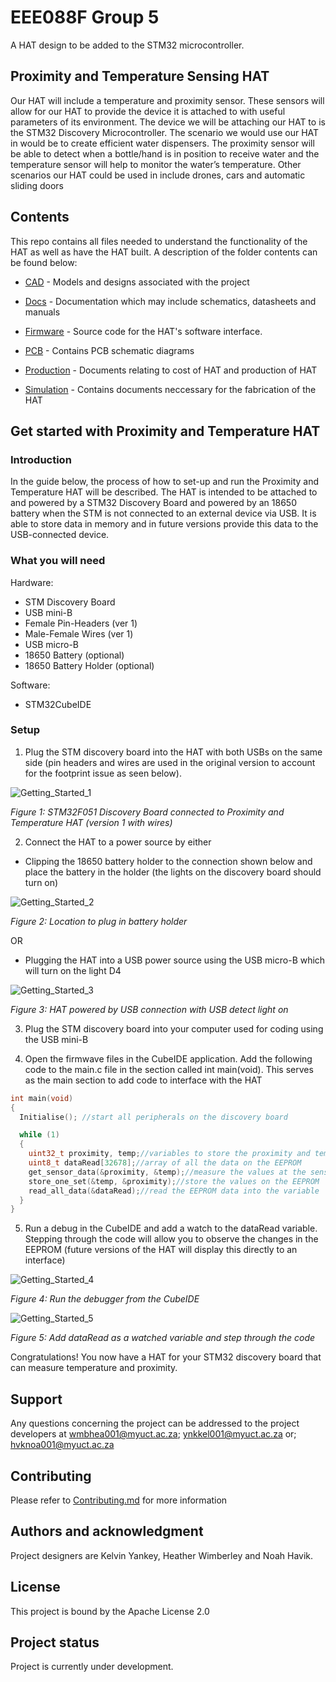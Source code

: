 # EEE088F Group 5

A HAT design to be added to the STM32 microcontroller.

## Proximity and Temperature Sensing HAT

Our HAT will include a temperature and proximity sensor. These sensors will allow for our HAT to provide the device it is attached to with useful parameters of its environment. The device we will be attaching our HAT to is the STM32 Discovery Microcontroller. The scenario we would use our HAT in would be to create efficient water dispensers. The proximity sensor will be able to detect when a bottle/hand is in position to receive water and the temperature sensor will help to monitor the water’s temperature. Other scenarios our HAT could be used in include drones, cars and automatic sliding doors

## Contents
This repo contains all files needed to understand the functionality of the HAT as well as have the HAT built. A description of the folder contents can be found below:

* [CAD](https://gitlab.com/wmbhea001/eee088f-group-5/-/tree/main/CAD) - Models and designs associated with the project

* [Docs](https://gitlab.com/wmbhea001/eee088f-group-5/-/tree/main/Docs) - Documentation which may include schematics, datasheets and manuals

* [Firmware](https://gitlab.com/wmbhea001/eee088f-group-5/-/tree/main/Firmware) - Source code for the HAT's software interface. 

* [PCB](https://gitlab.com/wmbhea001/eee088f-group-5/-/tree/main/PCB) - Contains PCB schematic diagrams 

* [Production](https://gitlab.com/wmbhea001/eee088f-group-5/-/tree/main/Production) - Documents relating to cost of HAT and production of HAT

* [Simulation](https://gitlab.com/wmbhea001/eee088f-group-5/-/tree/main/PCB/Simulation) - Contains documents neccessary for the fabrication of the HAT

## Get started with Proximity and Temperature HAT

### Introduction 
In the guide below, the process of how to set-up and run the Proximity and Temperature HAT will be described. The HAT is intended to be attached to and powered by a STM32 Discovery Board and powered by an 18650 battery when the STM is not connected to an external device via USB. It is able to store data in memory and in future versions provide this data to the USB-connected device.

### What you will need
Hardware:
- STM Discovery Board
- USB mini-B
- Female Pin-Headers (ver 1)
- Male-Female Wires (ver 1)
- USB micro-B
- 18650 Battery (optional)
- 18650 Battery Holder (optional)

Software:
- STM32CubeIDE

### Setup
1.	Plug the STM discovery board into the HAT with both USBs on the same side (pin headers and wires are used in the original version to account for the footprint issue as seen below).

![Getting_Started_1](Getting_Started_1.jpg)

*Figure 1: STM32F051 Discovery Board connected to Proximity and Temperature HAT (version 1 with wires)*

2.	Connect the HAT to a power source by either
- Clipping the 18650 battery holder to the connection shown below and place the battery in the holder (the lights on the discovery board should turn on)

![Getting_Started_2](Getting_Started_2.jpg)

*Figure 2: Location to plug in battery holder*

OR

- Plugging the HAT into a USB power source using the USB micro-B which will turn on the light D4

![Getting_Started_3](Getting_Started_3.jpg)

*Figure 3: HAT powered by USB connection with USB detect light on*

3.	Plug the STM discovery board into your computer used for coding using the USB mini-B

4.	Open the firmwave files in the CubeIDE application. Add the following code to the main.c file in the section called int main(void). This serves as the main section to add code to interface with the HAT
 
```c
int main(void)
{
  Initialise(); //start all peripherals on the discovery board

  while (1)
  {
    uint32_t proximity, temp;//variables to store the proximity and temperature data
    uint8_t dataRead[32678];//array of all the data on the EEPROM
    get_sensor_data(&proximity, &temp);//measure the values at the sensors
    store_one_set(&temp, &proximity);//store the values on the EEPROM
    read_all_data(&dataRead);//read the EEPROM data into the variable 
  }
}
```

5.	Run a debug in the CubeIDE and add a watch to the dataRead variable. Stepping through the code will allow you to observe the changes in the EEPROM (future versions of the HAT will display this directly to an interface)

![Getting_Started_4](Getting_Started_4.jpg)

*Figure 4: Run the debugger from the CubeIDE*

![Getting_Started_5](Getting_Started_5.jpg)

*Figure 5: Add dataRead as a watched variable and step through the code*

Congratulations! You now have a HAT for your STM32 discovery board that can measure temperature and proximity.


## Support
Any questions concerning the project can be addressed to the project developers at wmbhea001@myuct.ac.za; ynkkel001@myuct.ac.za or; hvknoa001@myuct.ac.za

## Contributing
Please refer to [Contributing.md](https://gitlab.com/wmbhea001/eee088f-group-5/-/blob/main/CONTRIBUTING.md) for more information

## Authors and acknowledgment
Project designers are Kelvin Yankey, Heather Wimberley and Noah Havik.

## License
This project is bound by the Apache License 2.0

## Project status
Project is currently under development.
